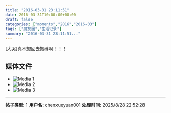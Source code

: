 ```yaml
---
title: "2016-03-31 23:11:51"
date: 2016-03-31T10:00:00+08:00
draft: false
categories: ["moments","2016","2016-03"]
tags: ["朋友圈","生活记录"]
summary: "2016-03-31 23:11:51..."
---
```


[大哭]真不想回去搬磚啊！！！

## 媒体文件

- ![Media 1](/Moments/photos/2016-03-31/201603312311510.jpg)
- ![Media 2](/Moments/photos/2016-03-31/201603312311511.jpg)
- ![Media 3](/Moments/photos/2016-03-31/201603312311512.jpg)

---

**帖子类型:** 1
**用户名:** chenxueyuan001
**处理时间:** 2025/8/28 22:52:28